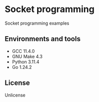 # Socket programming

Socket programming examples

## Environments and tools

- GCC 11.4.0
- GNU Make 4.3
- Python 3.11.4
- Go 1.24.2

## License

Unlicense
